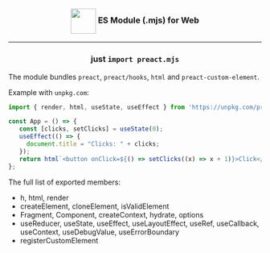 <h3 align="center"><img src="https://raw.githubusercontent.com/preactjs/preact/8b0bcc927995c188eca83cba30fbc83491cc0b2f/logo.svg" height="50" valign="middle"> ES Module (.mjs) for Web</h3>
<hr>
<h3 align="center">just <code>import preact.mjs</code></h3>

The module bundles `preact`, `preact/hooks`, `html` and `preact-custom-element`.

Example with `unpkg.com`:

```js
import { render, html, useState, useEffect } from 'https://unpkg.com/preact-mjs@latest';

const App = () => {
   const [clicks, setClicks] = useState(0);
   useEffect(() => {
     document.title = "Clicks: " + clicks;
   });
   return html`<button onClick=${() => setClicks((x) => x + 1)}>Click</button>`;
};
```

The full list of exported members:

* h, html, render
* createElement, cloneElement, isValidElement
* Fragment, Component, createContext, hydrate, options
* useReducer, useState, useEffect, useLayoutEffect, useRef, useCallback, useContext, useDebugValue, useErrorBoundary
* registerCustomElement
